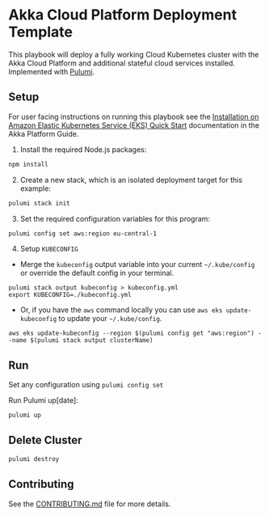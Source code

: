 # Akka Cloud Platform Deployment Template

This playbook will deploy a fully working Cloud Kubernetes cluster with the Akka Cloud Platform and additional stateful cloud services installed.
Implemented with [Pulumi](https://www.pulumi.com/).

## Setup 

For user facing instructions on running this playbook see the [Installation on Amazon Elastic Kubernetes Service (EKS) Quick Start](https://developer.lightbend.com/docs/akka-platform-guide/deployment/aws-install-quickstart.html) documentation in the Akka Platform Guide.

1. Install the required Node.js packages:

```bash
npm install
```

2. Create a new stack, which is an isolated deployment target for this example:

```bash
pulumi stack init
```

3. Set the required configuration variables for this program:

```bash
pulumi config set aws:region eu-central-1
```

4. Setup `KUBECONFIG`

  * Merge the `kubeconfig` output variable into your current `~/.kube/config` or override the default config in your terminal.

  
  ```
  pulumi stack output kubeconfig > kubeconfig.yml
  export KUBECONFIG=./kubeconfig.yml 
  ```
  
  * Or, if you have the `aws` command locally you can use `aws eks update-kubeconfig` to update your `~/.kube/config`.
  
  ```
  aws eks update-kubeconfig --region $(pulumi config get "aws:region") --name $(pulumi stack output clusterName)
  ```

## Run

Set any configuration using `pulumi config set`

Run Pulumi up[date]:

```bash
pulumi up
```

## Delete Cluster

```bash
pulumi destroy
```

## Contributing

See the [CONTRIBUTING.md](CONTRIBUTING.md) file for more details.
